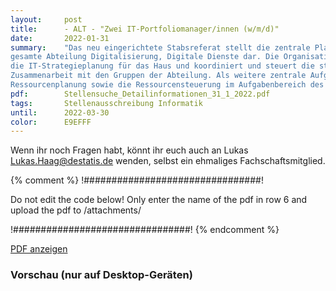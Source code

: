 ```yaml
---
layout:     post
title:      - ALT - "Zwei IT-Portfoliomanager/innen (w/m/d)"
date:       2022-01-31
summary:    "Das neu eingerichtete Stabsreferat stellt die zentrale Planungs- und Steuerungseinheit für die
gesamte Abteilung Digitalisierung, Digitale Dienste dar. Die Organisationseinheit verantwortet
die IT-Strategieplanung für das Haus und koordiniert und steuert die strategische Produktplanung in
Zusammenarbeit mit den Gruppen der Abteilung. Als weitere zentrale Aufgaben liegen die gesamte
Ressourcenplanung sowie die Ressourcensteuerung im Aufgabenbereich des Stabsreferats."
pdf:   		Stellensuche_Detailinformationen_31_1_2022.pdf
tags:       Stellenausschreibung Informatik
until:		2022-03-30
color:      E9EFFF
---
```


Wenn ihr noch Fragen habt, könnt ihr euch auch an Lukas [Lukas.Haag@destatis.de](mailto:Lukas.Haag@destatis.de) wenden, selbst ein ehmaliges Fachschaftsmitglied.

{% comment %}
!################################!

Do not edit the code below! Only enter the name of the pdf in row 6 and upload the pdf to /attachments/

!################################!
{% endcomment %}

<a class="btn btn-primary" href="{{ site.url }}/attachments/{{page.pdf}}">PDF anzeigen</a>

<h3>Vorschau (nur auf Desktop-Geräten)</h3>
<div class="d-none d-sm-block">
    <object data="{{ site.url }}/attachments/{{page.pdf}}" width="100%" height="1010" type='application/pdf'>
    </object>
</div>

